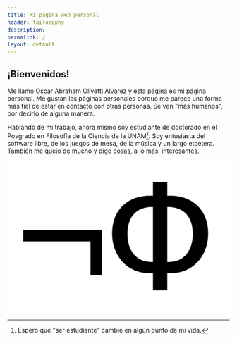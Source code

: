 ```yaml
---
title: Mi página web personal
header: failosophy
description:
permalink: /
layout: default
---
```


<h2 class="f1 lh-solid mt3 helvetica">¡Bienvenidos!</h2>

Me llamo Oscar Abraham Olivetti Alvarez y esta página es mi página personal.
Me gustan las páginas personales porque me parece una forma más fiel de estar en contacto con otras personas.
Se ven "más humanos", por decirlo de alguna manera.

Hablando de mi trabajo, ahora mismo soy estudiante de doctorado en el Posgrado en Filosofía de la Ciencia de la UNAM[^1]. Soy entusiasta del software libre, de los juegos de mesa, de la música y un largo etcétera. También me quejo de mucho y digo cosas, a lo más, interesantes.


[^1]: Espero que "ser estudiante" cambie en algún punto de mi vida.

![logo.png](/assets/images/logo.png)
